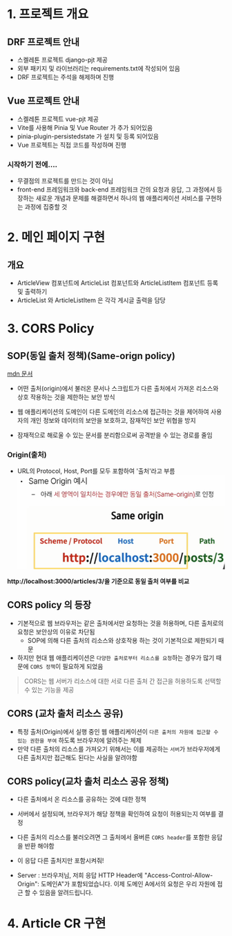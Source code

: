 # 1. 프로젝트 개요

## DRF 프로젝트 안내

- 스켈레톤 프로젝트 django-pjt 제공
- 외부 패키지 및 라이브러리는 requirements.txt에 작성되어 있음
- DRF 프로젝트는 주석을 해제하며 진행

## Vue 프로젝트 안내

- 스켈레톤 프로젝트 vue-pjt 제공
- Vite를 사용해 Pinia 및 Vue Router 가 추가 되어있음
- pinia-plugin-persistedstate 가 설치 및 등록 되어있음
- Vue 프로젝트는 직접 코드를 작성하며 진행


### 시작하기 전에….

- 무결점의 프로젝트를 만드는 것이 아님
- front-end 프레임워크와 back-end 프레임워크 간의 요청과 응답, 그 과정에서 등장하는 새로운 개념과 문제를 해결하면서 하나의 웹 애플리케이션 서비스를 구현하는 과정에 집중할 것


# 2. 메인 페이지 구현

## 개요

- ArticleView 컴포넌트에 ArticleList 컴포넌트와 ArticleListItem 컴포넌트 등록 및 출력하기
- ArticleList 와 ArticleListItem 은 각각 게시글 출력을 담당

# 3. CORS Policy

## SOP(동일 출처 정책)(Same-orign policy)
[mdn 문서](https://developer.mozilla.org/en-US/docs/Web/Security/Same-origin_policy)
- 어떤 출처(origin)에서 불러온 문서나 스크립트가 다른 출처에서 가져온 리소스와 상호 작용하는 것을 제한하는 보안 방식

- 웹 애플리케이션의 도메인이 다른 도메인의 리소스에 접근하는 것을 제어하여 사용자의 개인 정보와 데이터의 보안을 보호하고, 잠재적인 보안 위협을 방지
- 잠재적으로 해로울 수 있는 문서를 분리함으로써 공격받을 수 있는 경로를 줄임

### Origin(출처)
- URL의 Protocol, Host, Port를 모두 포함하여 '출처'라고 부름
![Alt text](image.png)

**http://localhost:3000/articles/3/을 기준으로 동일 출처 여부를 비교**


## CORS policy 의 등장

- 기본적으로 웹 브라우저는 같은 출처에서만 요청하는 것을 허용하며, 다른 출처로의 요청은 보안상의 이유로 차단됨
    - SOP에 의해 다른 출처의 리소스와 상호작용 하는 것이 기본적으로 제한되기 때문
- 하지만 현대 웹 애플리케이션은 `다양한 출처로부터 리소스를 요청`하는 경우가 많기 때문에 `CORS 정책`이 필요하게 되었음

> CORS는 웹 서버가 리소스에 대한 서로 다른 출처 간 접근을 허용하도록 선택할 수 있는 기능을 제공


## CORS (교차 출처 리소스 공유)
- 특정 출처(Origin)에서 실행 중인 웹 애플리케이션이 `다른 출처의 자원에 접근할 수 있는 권한을 부여` 하도록 브라우저에 알려주는 체제
- 만약 다른 출처의 리소스를 가져오기 위해서는 이를 제공하는 `서버`가 브라우저에게 다른 출처지만 접근해도 된다는 사실을 알려야함


## CORS policy(교차 출처 리소스 공유 정책)
- 다른 출처에서 온 리소스를 공유하는 것에 대한 정책
- 서버에서 설정되며, 브라우저가 해당 정책을 확인하여 요청이 허용되는지 여부를 결정
- 다른 출처의 리소스를 불러오려면 그 출처에서 올버른 `CORS header`를 포함한 응답을 반환 해야함
- 이 응답 다른 출처지만 포함시켜줘!

- Server : 브라우저님, 저희 응답 HTTP Header에 "Access-Control-Allow-Origin": 도메인A"가 포함되었습니다. 이제 도메인 A에서의 요청은 우리 자원에 접근 할 수 있음을 알려드립니다. 

# 4. Article CR 구현